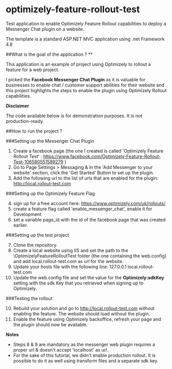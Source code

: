 # optimizely-feature-rollout-test

Test application to enable Optimizely Feature Rollout capabilities to deploy a Messenger Chat plugin on a website. 

The template is a standard ASP.NET MVC application using .net Framework 4.8 

##What is the goal of the application ? ** 

This application is an example of project using Optimizely to rollout a feature for a web project. 

I picked the **Facebook Messenger Chat Plugin** as it is valuable for businesses to enable chat / customer support abilities for their website and 
this project highlights the steps to enable the plugin using Optimizely Rollout capabilities.

**Disclaimer**

The code available below is for demonstration purposes. It is not production-ready. 

##How to run the project ? 

###Setting up the Messenger Chat Plugin

1. Create a facebook page (the one I created is called 'Optimizely Feature Rollout Test' : https://www.facebook.com/Optimizely-Feature-Rollout-Test-106580551589279 )
2. Go to Page Settings > Messaging & In the 'Add Messenger to your website' section, click the 'Get Started' Button to set up the plugin.
3. Add the following url to the list of urls that are enabled for the plugin: http://local.rollout-test.com

###Setting up the Optimizely Feature Flag

4. sign up for a free account here: https://www.optimizely.com/uk/rollouts/
5. create a feature flag called 'enable_messenger_chat', enable it for Development
6. set a variable page_id with the id of the facebook page that was created earlier.

###Setting up the test project

7. Clone the repository.
8. Create a local website using IIS and set the path to the \OptimizelyFeatureRolloutTest folder (the one containing the web.config) and add local.rollout-test.com as url for the website.
9. Update your hosts file with the following line: 127.0.0.1	local.rollout-test.com
10. Update the web.config file and set the value for the **Optimizely:sdkKey** setting with the sdk Key that you retrieved when signing up to Optimizely.

###Testing the rollout

10. Rebuild your solution and go to http://local.rollout-test.com without enabling the feature. The website should load without the plugin. 
11. Enable the feature using Optimizely backoffice, refresh your page and the plugin should now be available. 

**Notes**

- Steps 8 & 9 are mandatory as the messenger web plugin requires a proper url & doesn't accept 'localhost' as url.
- For the sake of this tutorial, we didn't enable production rollout. It is possible to do it as well using transform files and a separate sdk key.